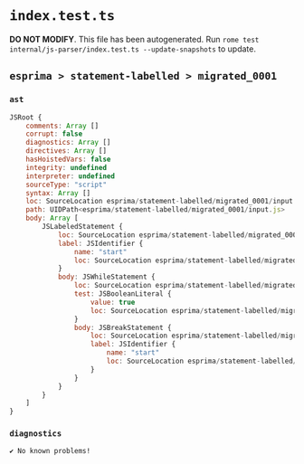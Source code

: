 # `index.test.ts`

**DO NOT MODIFY**. This file has been autogenerated. Run `rome test internal/js-parser/index.test.ts --update-snapshots` to update.

## `esprima > statement-labelled > migrated_0001`

### `ast`

```javascript
JSRoot {
	comments: Array []
	corrupt: false
	diagnostics: Array []
	directives: Array []
	hasHoistedVars: false
	integrity: undefined
	interpreter: undefined
	sourceType: "script"
	syntax: Array []
	loc: SourceLocation esprima/statement-labelled/migrated_0001/input.js 1:0-2:0
	path: UIDPath<esprima/statement-labelled/migrated_0001/input.js>
	body: Array [
		JSLabeledStatement {
			loc: SourceLocation esprima/statement-labelled/migrated_0001/input.js 1:0-1:31
			label: JSIdentifier {
				name: "start"
				loc: SourceLocation esprima/statement-labelled/migrated_0001/input.js 1:0-1:5 (start)
			}
			body: JSWhileStatement {
				loc: SourceLocation esprima/statement-labelled/migrated_0001/input.js 1:7-1:31
				test: JSBooleanLiteral {
					value: true
					loc: SourceLocation esprima/statement-labelled/migrated_0001/input.js 1:14-1:18
				}
				body: JSBreakStatement {
					loc: SourceLocation esprima/statement-labelled/migrated_0001/input.js 1:20-1:31
					label: JSIdentifier {
						name: "start"
						loc: SourceLocation esprima/statement-labelled/migrated_0001/input.js 1:26-1:31 (start)
					}
				}
			}
		}
	]
}
```

### `diagnostics`

```
✔ No known problems!

```
